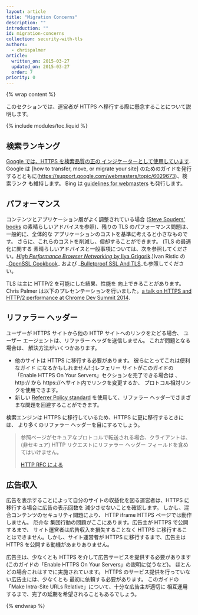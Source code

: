 ```yaml
---
layout: article
title: "Migration Concerns"
description: ""
introduction: ""
id: migration-concerns
collection: security-with-tls
authors:
  - chrispalmer
article:
  written_on: 2015-03-27
  updated_on: 2015-03-27
  order: 7
priority: 0
---
```


{% wrap content %}

このセクションでは、運営者が HTTPS へ移行する際に懸念することについて説明します。

{% include modules/toc.liquid %}

## 検索ランキング

[Google では、HTTPS を検索品質の正の
インジケーターとして使用しています](https://googlewebmastercentral.blogspot.com/2014/08/https-as-ranking-signal.html).
Google は [how to transfer, move, or migrate your
site] のためのガイドを発行するとともに(https://support.google.com/webmasters/topic/6029673)、検索ランク
も維持します。 Bing は [guidelines for
webmasters](http://www.bing.com/webmaster/help/webmaster-guidelines-30fba23a) も発行します。

## パフォーマンス

コンテンツとアプリケーション層がよく調整されている場合 ([Steve Souders'
books](https://stevesouders.com/) の素晴らしいアドバイスを参照)、残りの TLS 
のパフォーマンス問題は、一般的に、全体的な
アプリケーションのコストを基準に考えると小さなものです。 さらに、これらのコストを削減し、償却することができます。 (TLS の最適化に関する
素晴らしいアドバイスと一般事項については、次を参照してください。_[High Performance Browser
Networking](http://chimera.labs.oreilly.com/books/1230000000545)_[ by Ilya
Grigorik](http://chimera.labs.oreilly.com/books/1230000000545).)Ivan
Ristic の_[OpenSSL
Cookbook](https://www.feistyduck.com/books/openssl-cookbook/)_ および _[Bulletproof
SSL And TLS](https://www.feistyduck.com/books/bulletproof-ssl-and-tls/)_も参照してください。

TLS は主に HTTP/2 を可能にした結果、性能を
向上できることがあります。 Chris Palmer は以下のプレセンテーションを行いました。[a talk on HTTPS and HTTP/2 performance at Chrome Dev
Summit 2014]({{site.baseurl}}/shows/cds/2014/tls-all-the-things).

## リファラー ヘッダー

ユーザーが HTTPS サイトから他の HTTP サイトへのリンクをたどる場合、
ユーザー エージェントは、リファラー ヘッダを送信しません。 これが問題となる場合は、
解決方法がいくつかあります。

* 他のサイトは HTTPS に移行する必要があります。 彼らにとってこれは便利なガイド
になるかもしれません! :)レフェリー サイトがこのガイドの「Enable HTTPS On Your Servers」セクションを完了できる場合は
、http:// から https://へサイト内でリンクを変更するか、
プロトコル相対リンクを使用できます。
* 新しい [Referrer Policy
  standard](http://www.w3.org/TR/referrer-policy/#referrer-policy-delivery-meta)
  を使用して、リファラー ヘッダーでさまざまな問題を回避することができます。

検索エンジンは HTTPS に移行しているため、HTTPS に更に移行するときには、
より多くのリファラー ヘッダーを目にするでしょう。

<blockquote class="quote__content g-wide--push-1 g-wide--pull-1 g-medium--push-1">参照ページがセキュアなプロトコルで転送される場合、クライアントは、(非セキュア) HTTP リクエストにリファラー ヘッダー フィールドを含めてはいけません。<p><a href="https://tools.ietf.org/html/rfc2616#section-15.1.3">HTTP RFC による</a></p></blockquote>

## 広告収入

広告を表示することによって自分のサイトの収益化を図る運営者は、HTTPS に移行する場合に広告の表示回数を
減少させないことを確認します。 しかし、混合コンテンツのセキュリティ問題により、
HTTP iframe HTTPS ページでは動作しません。 厄介な
集団行動の問題がここにあります。広告主が HTTPS で公開するまで、
サイト運営者は広告収入を損失することなく HTTPS に移行することはできません。しかし、サイト運営者が HTTPS に移行するまで、広告主は
 HTTPS を公開する動機があまりありません。

広告主は、少なくとも HTTPS を介して広告サービスを提供する必要があります
 (このガイドの「Enable HTTPS On Your Servers」の説明に従うなど)。 ほとんどの場合これはすでに実施されています。 HTTPS のサービス提供を行っていない広告主には、少なくとも
最初に依頼する必要があります。 このガイドの「Make Intra-Site URLs Relative」について、十分な広告主が適切に
相互運用するまで、完了の延期を希望されることもあるでしょう。

{% endwrap %}
